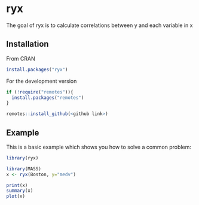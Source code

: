 
# ryx

<!-- badges: start -->
<!-- badges: end -->

The goal of ryx is to calculate correlations between y and each variable in x

## Installation

From CRAN

``` r
install.packages("ryx")
```

For the development version

``` r
if (!require("remotes")){
  install.packages("remotes")
}

remotes::install_github(<github link>)
```

## Example

This is a basic example which shows you how to solve a common problem:

``` r
library(ryx)

library(MASS)
x <- ryx(Boston, y="medv")

print(x)
summary(x)
plot(x)
```

